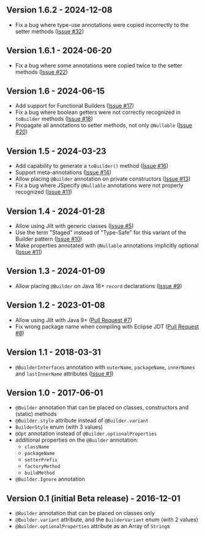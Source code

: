 Version 1.6.2 - 2024-12-08
--------------------------

- Fix a bug where type-use annotations were copied incorrectly to the setter methods
  ([Issue #32](https://github.com/skinny85/jilt/pull/32))

Version 1.6.1 - 2024-06-20
--------------------------

- Fix a bug where some annotations were copied twice to the setter methods
  ([Issue #22](https://github.com/skinny85/jilt/pull/22))

Version 1.6 - 2024-06-15
------------------------

- Add support for Functional Builders
  ([Issue #17](https://github.com/skinny85/jilt/issues/17))
- Fix a bug where boolean getters were not correctly recognized in
  `toBuilder` methods ([Issue #18](https://github.com/skinny85/jilt/issues/18))
- Propagate all annotations to setter methods, not only `@Nullable`
  ([Issue #20](https://github.com/skinny85/jilt/issues/20))

Version 1.5 - 2024-03-23
------------------------
- Add capability to generate a `toBuilder()` method
  ([Issue #16](https://github.com/skinny85/jilt/issues/16))
- Support meta-annotations ([Issue #14](https://github.com/skinny85/jilt/issues/14))
- Allow placing `@Builder` annotation on private constructors
  ([Issue #13](https://github.com/skinny85/jilt/issues/13))
- Fix a bug where JSpecify `@Nullable` annotations were not properly recognized
  ([Issue #11](https://github.com/skinny85/jilt/issues/11#issuecomment-2002620000))

Version 1.4 - 2024-01-28
------------------------
- Allow using Jilt with generic classes ([Issue #5](https://github.com/skinny85/jilt/issues/5))
- Use the term "Staged" instead of "Type-Safe" for this variant of the Builder pattern
  ([Issue #10](https://github.com/skinny85/jilt/issues/10))
- Make properties annotated with `@Nullable` annotations implicitly optional
  ([Issue #11](https://github.com/skinny85/jilt/issues/11))

Version 1.3 - 2024-01-09
------------------------
- Allow placing `@Builder` on Java 16+ `record` declarations ([Issue #9](https://github.com/skinny85/jilt/issues/9))

Version 1.2 - 2023-01-08
------------------------
- Allow using Jilt with Java 9+ ([Pull Request #7](https://github.com/skinny85/jilt/pull/7))
- Fix wrong package name when compiling with Eclipse JDT ([Pull Request #8](https://github.com/skinny85/jilt/pull/8))

Version 1.1 - 2018-03-31
------------------------
- `@BuilderInterfaces` annotation with `outerName`, `packageName`, `innerNames` and `lastInnerName`
  attributes ([Issue #1](https://github.com/skinny85/jilt/issues/1))

Version 1.0 - 2017-06-01
------------------------
- `@Builder` annotation that can be placed on classes, constructors and (static) methods
- `@Builder.style` attribute instead of `@Builder.variant`
- `BuilderStyle` enum (with 3 values)
- `@Opt` annotation instead of `@Builder.optionalProperties`
- additional properties on the `@Builder` annotation:
  - `className`
  - `packageName`
  - `setterPrefix`
  - `factoryMethod`
  - `buildMethod`
- `@Builder.Ignore` annotation

Version 0.1 (initial Beta release) - 2016-12-01
-----------------------------------------------
- `@Builder` annotation that can be placed on classes only
- `@Builder.variant` attribute, and the `BuilderVariant` enum (with 2 values)
- `@Builder.optionalProperties` attribute as an Array of `String`s
